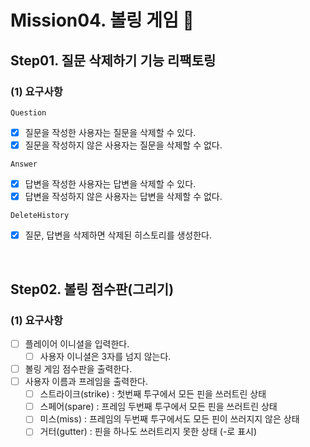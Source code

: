 # Mission04. 볼링 게임 🎳

## Step01. 질문 삭제하기 기능 리팩토링

### (1) 요구사항
`Question`
- [x] 질문을 작성한 사용자는 질문을 삭제할 수 있다.
- [x] 질문을 작성하지 않은 사용자는 질문을 삭제할 수 없다.

`Answer`
- [x] 답변을 작성한 사용자는 답변을 삭제할 수 있다.
- [x] 답변을 작성하지 않은 사용자는 답변을 삭제할 수 없다.

`DeleteHistory`
- [x] 질문, 답변을 삭제하면 삭제된 히스토리를 생성한다.

<br>

## Step02. 볼링 점수판(그리기)

### (1) 요구사항

- [ ] 플레이어 이니셜을 입력한다.
  - [ ] 사용자 이니셜은 3자를 넘지 않는다.
- [ ] 볼링 게임 점수판을 출력한다.
- [ ] 사용자 이름과 프레임을 출력한다.
  - [ ] 스트라이크(strike) : 첫번째 투구에서 모든 핀을 쓰러트린 상태
  - [ ] 스페어(spare) : 프레임 두번째 투구에서 모든 핀을 쓰러트린 상태
  - [ ] 미스(miss) : 프레임의 두번째 투구에서도 모든 핀이 쓰러지지 않은 상태
  - [ ] 거터(gutter) : 핀을 하나도 쓰러트리지 못한 상태 (-로 표시)